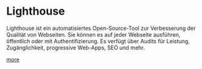 # Lighthouse

Lighthouse ist ein automatisiertes Open-Source-Tool zur Verbesserung der Qualität von Webseiten.
Sie können es auf jeder Webseite ausführen, öffentlich oder mit Authentifizierung. Es verfügt über
Audits für Leistung, Zugänglichkeit, progressive Web-Apps, SEO und mehr.

[more](https://developer.chrome.com/docs/lighthouse/overview/)
